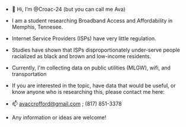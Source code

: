 - 🌱 Hi, I’m @Croac-24 (but you can call me Ava)
- I am a student researching Broadband Access and Affordability in Memphis, Tennesee. 
- Internet Service Providers (ISPs) have very little regulation. 
- Studies have shown that ISPs disproportionately under-serve people racialized as black and brown and low-income residents.
- Currently, I'm collecting data on public utilities (MLGW), wifi, and transportation
- If you are interested in the topic, have data that would be useful, or know anyone who is researching this, please contact me here:
- 📫 avaccrofford@gmail.com ; (817) 851-3378

- Any information or ideas are welcome! 
